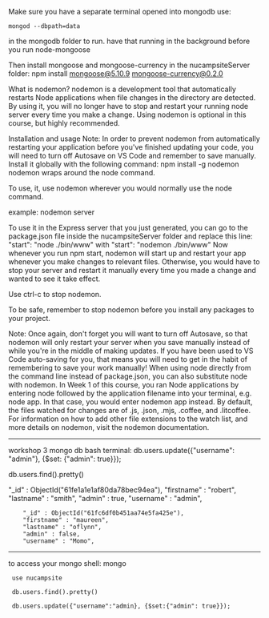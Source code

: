 Make sure you have a separate terminal opened into mongodb
use:

    mongod --dbpath=data 

in the mongodb folder to run.
have that running in the background before you run node-mongoose 



Then install mongoose and mongoose-currency in the nucampsiteServer folder: 
     npm install mongoose@5.10.9 mongoose-currency@0.2.0




What is nodemon?
nodemon is a development tool that automatically restarts Node applications when file changes in the directory are detected. By using it, you will no longer have to stop and restart your running node server every time you make a change. Using nodemon is optional in this course, but highly recommended. 


Installation and usage
Note: In order to prevent nodemon from automatically restarting your application before you've finished updating your code, you will need to turn off Autosave on VS Code and remember to save manually. 
Install it globally with the following command:
npm install -g nodemon
nodemon wraps around the node command. 

To use, it, use nodemon wherever you would normally use the node command. 

example: nodemon server

To use it in the Express server that you just generated, you can go to the package.json file inside the nucampsiteServer folder and replace this line:
     "start": "node ./bin/www"
with
     "start": "nodemon ./bin/www"
Now whenever you run npm start, nodemon will start up and restart your app whenever you make changes to relevant files. Otherwise, you would have to stop your server and restart it manually every time you made a change and wanted to see it take effect.

Use ctrl-c to stop nodemon. 

To be safe, remember to stop nodemon before you install any packages to your project. 

Note: Once again, don't forget you will want to turn off Autosave, so that nodemon will only restart your server when you save manually instead of while you're in the middle of making updates. If you have been used to VS Code auto-saving for you, that means you will need to get in the habit of remembering to save your work manually!
When using node directly from the command line instead of package.json, you can also substitute node with nodemon. In Week 1 of this course, you ran Node applications by entering node followed by the application filename into your terminal, e.g. node app. In that case, you would enter nodemon app instead.
By default, the files watched for changes are  of .js, .json, .mjs, .coffee, and .litcoffee. For information on how to add other file extensions to the watch list, and more details on nodemon, visit the nodemon documentation.

********
workshop 3 mongo db bash terminal:
db.users.update({"username": "admin"}, {$set: {"admin": true}});

db.users.find().pretty()

 "_id" : ObjectId("61fe1a1e1af80da78bec94ea"),
        "firstname" : "robert",
        "lastname" : "smith",
        "admin" : true,
        "username" : "admin",

        "_id" : ObjectId("61fc6df0b451aa74e5fa425e"),
        "firstname" : "maureen",
        "lastname" : "oflynn",
        "admin" : false,
        "username" : "Momo",
*****
to access your mongo shell:
     mongo

     use nucampsite

     db.users.find().pretty()

     db.users.update({"username":"admin}, {$set:{"admin": true}});